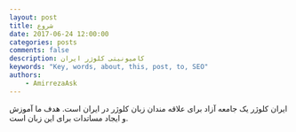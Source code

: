 ```yaml
---
layout: post
title: شروع
date: 2017-06-24 12:00:00
categories: posts
comments: false
description: کامیونیتی کلوژر ایران
keywords: "Key, words, about, this, post, to, SEO"
authors:
    - AmirrezaAsk
---
```

ایران کلوژر یک جامعه آزاد برای علاقه مندان زبان کلوژر در ایران است. هدف ما آموزش و ایجاد مساتدات  برای  این زبان است.